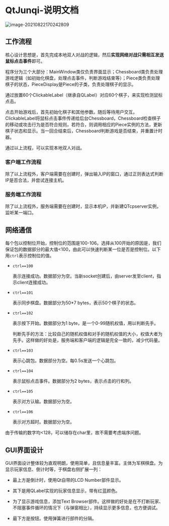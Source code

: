 # QtJunqi-说明文档

![image-20210822170242809](https://img.i207m.top/2021/08_ce82f1ac0c6a05b260479cb34c75a3b9.png)

## 工作流程

核心设计思想是，首先完成本地双人对战的逻辑，然后**实现网络对战只需相互发送鼠标点击事件**即可。

程序分为三个大部分：MainWindow类仅负责界面显示；Chessboard类负责处理游戏逻辑（如初始化棋盘，处理点击事件，判断游戏结束等）；Piece类负责处理棋子的状态，PieceDisplay是Piece的子类，负责处理棋子的显示。

通过放置60个ClickableLabel（继承自QLabel）对应60个棋子，来实现检测鼠标点击。

点击开始游戏后，首先初始化棋子和其他参数。随后等待用户交互。ClickableLabel将鼠标点击事件传递给后台Chessboard，Chessboard检查棋子的移动或攻击行为是否符合规则，若符合，则调用相应的Piece实例的方法，更新棋子状态和显示。当一回合结束后，Chessboard判断游戏是否结束，并重置计时器。

通过以上流程，可以实现本地双人对战。

### 客户端工作流程

除了以上流程外，客户端需要在创建时，弹出输入IP的窗口，通过正则表达式判断IP是否合法，并尝试连接主机。

### 服务端工作流程

除了以上流程外，服务端需要在创建时，显示本机IP，并新建QTcpserver实例，监听某一端口。

## 网络通信

每个包以控制位开始，控制位的范围是100-106。选择从100开始的原因是，我们保证包的数据部分的最大值<100，由此可以快速判断某一位是否是控制位。以下用`ctrl`表示控制位的值。

- `ctrl==100`

  表示连接成功。数据部分为空。当新socket创建后，由server发至client，指示client连接成功。

- `ctrl==101`

  表示同步棋盘。数据部分为50\*7 bytes，表示50个棋子的状态。

- `ctrl==102`

  表示按下开始。数据部分为1 byte，是一个0-99随机权值，用以判断先手。

  判断先手的方法：比较自己的随机权值和对手的随机权值的大小，权值大者为先手。这样做的好处是，服务端和客户端的逻辑是完全一致的，减少代码量。

- `ctrl==103`

  表示心跳包。数据部分为空。每0.5s发送一个心跳包。

- `ctrl==104`

  表示鼠标点击事件。数据部分为2 bytes，表示点击的行和列。

- `ctrl==105`

  表示对方认输。数据部分为空。

- `ctrl==106`

  表示对方超时。数据部分为空。

由于传输的数字均<128，可以储存在char里，故不需要考虑端序问题。

## GUI界面设计

GUI界面设计整体较为直观明朗，使用简单，且信息量丰富。主体为军棋棋盘。为显示玩家信息、倒计时等，于棋盘右侧扩展一列：

- 最上方是倒计时，使用Qt自带的LCD Number部件显示。

- 其下是用QLabel实现的玩家信息显示，带有红蓝颜色。

- 为了显示游戏信息，添加Text Browser部件。这样做的好处是在不打断玩家、不阻塞事件循环的情况下（与弹窗相比），持续显示更多信息，也方便调试。

- 最下方是按钮。使用弹簧进行部件的分隔。


